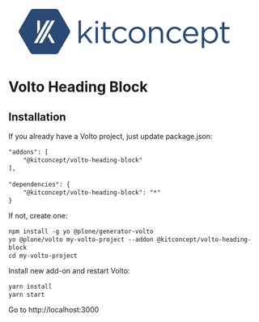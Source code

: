 ![kitconcept GmbH](https://github.com/kitconcept/volto-blocks/raw/master/kitconcept.png)

# Volto Heading Block

## Installation

If you already have a Volto project, just update package.json:

```
"addons": [
    "@kitconcept/volto-heading-block"
],

"dependencies": {
    "@kitconcept/volto-heading-block": "*"
}
```

If not, create one:

```
npm install -g yo @plone/generator-volto
yo @plone/volto my-volto-project --addon @kitconcept/volto-heading-block
cd my-volto-project
```

Install new add-on and restart Volto:

```
yarn install
yarn start
```

Go to http://localhost:3000
